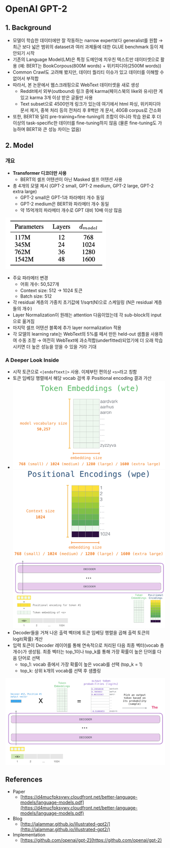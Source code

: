 # OpenAI GPT-2

## 1. Background

* 모델이 학습한 데이터에만 잘 작동하는 narrow expert보다 generalist를 원함 → 최근 보다 넓은 범위의 dataset과 여러 과제들에 대한 GLUE benchmark 등이 제안되기 시작
* 기존의 Language Model\(LM\)은 특정 도메인에 치우친 텍스트만 데이터셋으로 활용 \(예: BERT는 BookCorpous\(800M words\) + 위키피디아\(2500M words\)\)
* Common Crawl도 고려해 봤지만, 데이터 퀄리티 이슈가 있고 데이터를 이해할 수 없어서 부적합
* 따라서, 본 논문에서 웹스크래핑으로 WebText 데이터셋을 새로 생성
  * Reddit에서 외부\(outbound\) 링크 중에 karma\(페이스북의 like와 유사\)란 게 있고 karma 3개 이상 받은 글들만 사용
  * Text subset으로 4500만개 링크가 있는데 여기에서 html 파싱, 위키피디아 문서 제거, 중복 처리 등의 전처리 후 8백만 개 문서, 40GB corpus로 간소화
* 또한, BERT와 달리 pre-training+fine-tuning의 조합이 아니라 학습 완료 후 더 이상의 task-specific한 데이터를 fine-tuning하지 않음 \(물론 fine-tuning도 가능하며 BERT와 큰 성능 차이는 없음\)

## 2. Model

### 개요

* **Transformer 디코더만 사용**
  * BERT의 셀프 어텐션이 아닌 Masked 셀프 어텐션 사용
* 총 4개의 모델 제시 \(GPT-2 small, GPT-2 medium, GPT-2 large, GPT-2 extra large\)
  * GPT-2 small은 GPT-1과 파라메터 개수 동일
  * GPT-2 medium은 BERT와 파라메터 개수 동일
  * 약 15억개의 파라메터 개수로 GPT 대비 10배 이상 많음

![](../../.gitbook/assets/_2019-12-18__9.38.10.png)

* 주요 파라메터 변경
  * 어휘 개수: 50,527개
  * Context size: 512 → 1024 토큰
  * Batch size: 512
* 각 residual 계층의 가중치 초기값에 1/sqrt\(N\)으로 스케일링 \(N은 residual 계층들의 개수\)
* Layer Normalization이 원래는 attention 다음이었는데 각 sub-block의 input으로 옮겨짐
* 마지막 셀프 어텐션 블록에 추가 layer normalization 적용
* 각 모델의 learning rate는 WebText의 5%를 떼서 만든 held-out 샘플을 사용하여 수동 조정 →  여전히 WebText에 과소적합\(underfitted\)되었기에 더 오래 학습시키면 더 높은 성능을 얻을 수 있을 거라 기대

### A Deeper Look Inside

* 시작 토큰으로 `<|endoftext|>` 사용. 이제부턴 편의상 `<s>`라고 칭함
* 토큰 임베딩 행렬에서 해당 vocab 검색 후 Positional encoding 결과 가산
* ![](../../.gitbook/assets/_2019-12-18__8.00.39.png) ![](../../.gitbook/assets/_2019-12-18__8.01.05.png) ![](../../.gitbook/assets/_2019-12-18__9.47.24.png) 
* Decoder들을 거쳐 나온 출력 벡터에 토큰 임베딩 행렬을 곱해 출력 토큰의 logit\(확률\) 계산
* 입력 토큰이 Decoder 레이어를 통해 연속적으로 처리된 다음 최종 벡터\(vocab 총 개수\)가 생성됨. 최종 벡터는 top\_1이나 top\_k를 통해 가장 확률이 높은 단어를 다음 단어로 선택
  * top\_1: vocab 중에서 가장 확률이 높은 vocab를 선택 \(top\_k = 1\)
  * top\_k: 상위 k개의 vocab를 선택 후 샘플링

![](../../.gitbook/assets/_2019-12-18__9.50.15.png)

## References

* Paper
  * [https://d4mucfpksywv.cloudfront.net/better-language-models/language-models.pdf](https://d4mucfpksywv.cloudfront.net/better-language-models/language-models.pdf)
* Blog
  * [http://jalammar.github.io/illustrated-gpt2/](http://jalammar.github.io/illustrated-gpt2/)
* Implementation
  * [https://github.com/openai/gpt-2](https://github.com/openai/gpt-2)

